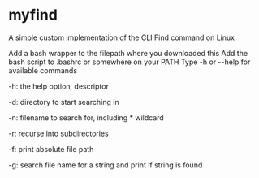 # myfind
A simple custom implementation of the CLI Find command on Linux

Add a bash wrapper to the filepath where you downloaded this
Add the bash script to .bashrc or somewhere on your PATH
Type -h or --help for available commands

-h: the help option, descriptor

-d: directory to start searching in

-n: filename to search for, including * wildcard

-r: recurse into subdirectories

-f: print absolute file path

-g: search file name for a string and print if string is found
